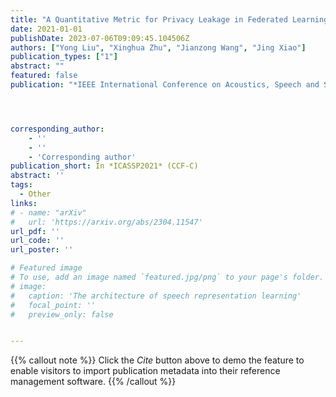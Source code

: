 ```yaml
---
title: "A Quantitative Metric for Privacy Leakage in Federated Learning"
date: 2021-01-01
publishDate: 2023-07-06T09:09:45.104506Z
authors: ["Yong Liu", "Xinghua Zhu", "Jianzong Wang", "Jing Xiao"]
publication_types: ["1"]
abstract: ""
featured: false
publication: "*IEEE International Conference on Acoustics, Speech and Signal Processing*"




corresponding_author:
    - ''
    - ''
    - 'Corresponding author'
publication_short: In *ICASSP2021* (CCF-C)
abstract: ''
tags:
  - Other
links:
# - name: "arXiv"
#   url: 'https://arxiv.org/abs/2304.11547'
url_pdf: ''
url_code: ''
url_poster: ''

# Featured image
# To use, add an image named `featured.jpg/png` to your page's folder.
# image:
#   caption: 'The architecture of speech representation learning'
#   focal_point: ''
#   preview_only: false


---
```


{{% callout note %}}
Click the _Cite_ button above to demo the feature to enable visitors to import publication metadata into their reference management software.
{{% /callout %}}



